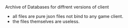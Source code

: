 Archive of Databases for diffrent versions of client  
* all files are pure json files not bind to any game client.  
* the files themselves are useless.  
